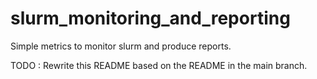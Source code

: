 # slurm_monitoring_and_reporting
Simple metrics to monitor slurm and produce reports.

TODO : Rewrite this README based on the README in the main branch.
